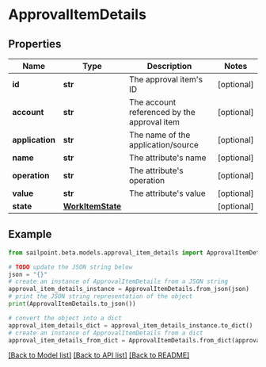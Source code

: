 # ApprovalItemDetails


## Properties

Name | Type | Description | Notes
------------ | ------------- | ------------- | -------------
**id** | **str** | The approval item&#39;s ID | [optional] 
**account** | **str** | The account referenced by the approval item | [optional] 
**application** | **str** | The name of the application/source | [optional] 
**name** | **str** | The attribute&#39;s name | [optional] 
**operation** | **str** | The attribute&#39;s operation | [optional] 
**value** | **str** | The attribute&#39;s value | [optional] 
**state** | [**WorkItemState**](WorkItemState.md) |  | [optional] 

## Example

```python
from sailpoint.beta.models.approval_item_details import ApprovalItemDetails

# TODO update the JSON string below
json = "{}"
# create an instance of ApprovalItemDetails from a JSON string
approval_item_details_instance = ApprovalItemDetails.from_json(json)
# print the JSON string representation of the object
print(ApprovalItemDetails.to_json())

# convert the object into a dict
approval_item_details_dict = approval_item_details_instance.to_dict()
# create an instance of ApprovalItemDetails from a dict
approval_item_details_from_dict = ApprovalItemDetails.from_dict(approval_item_details_dict)
```
[[Back to Model list]](../README.md#documentation-for-models) [[Back to API list]](../README.md#documentation-for-api-endpoints) [[Back to README]](../README.md)


